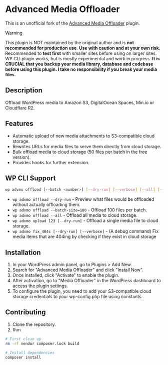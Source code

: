 # Advanced Media Offloader

This is an unofficial fork of the [Advanced Media Offloader](https://wordpress.org/plugins/advanced-media-offloader/) plugin.

> [!WARNING]  
> This plugin is NOT maintained by the original author and is **not recommended for production use**. **Use with caution and at your own risk.** Recommended to **test first** with smaller sites before using on larger sites. WP CLI plugin works, but is mostly experimental and work in progress.
> **It is CRUCIAL that you backup your media library, database and codebase before using this plugin. I take no responsibility if you break your media files.**

## Description

Offload WordPress media to Amazon S3, DigitalOcean Spaces, Min.io or Cloudflare R2.

## Features

- Automatic upload of new media attachments to S3-compatible cloud storage.
- Rewrites URLs for media files to serve them directly from cloud storage.
- Bulk offload media to cloud storage (50 files per batch in the free version).
- Provides hooks for further extension.

## WP CLI Support

```bash
wp advmo offload [--batch <number>] [--dry-run] [--verbose] [--all] [--yes] 
```

- `wp advmo offload --dry-run` - Preview what files would be offloaded without actually offloading them.
- `wp advmo offload --batch-size=100` - Offload 100 files per batch.
- `wp advmo offload --all` - Offload all media to cloud storage.
- `wp advmo upload 123 [--dry-run]` - Offload a single media file to cloud storage.
- `wp advmo fix_404s [--dry-run] [--verbose]` - (A debug command) Fix media items that are 404ing by checking if they exist in cloud storage

## Installation

1. In your WordPress admin panel, go to Plugins > Add New.
2. Search for "Advanced Media Offloader" and click "Install Now".
3. Once installed, click "Activate" to enable the plugin.
4. After activation, go to "Media Offloader" in the WordPress dashboard to access the plugin settings.
5. To configure the plugin, you need to add your S3-compatible cloud storage credentials to your wp-config.php file using constants.

## Contributing

1. Clone the repository.
2. Run

```bash
# First clean up
rm -rf vendor composer.lock build

# Install dependencies
composer install
```

